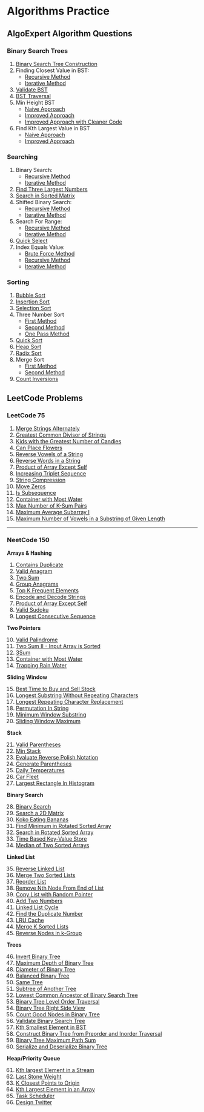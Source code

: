 # Algorithms Practice

## AlgoExpert Algorithm Questions

### Binary Search Trees
1. [Binary Search Tree Construction](https://github.com/rugvedmhatre/algorithms-practice/blob/main/AlgoExpert/BST/bst_construction.py)
2. Finding Closest Value in BST:
    - [Recursive Method](https://github.com/rugvedmhatre/algorithms-practice/blob/main/AlgoExpert/BST/find_closest_value_in_bst_recursive.py)
    - [Iterative Method](https://github.com/rugvedmhatre/algorithms-practice/blob/main/AlgoExpert/BST/find_closest_value_in_bst_iterative.py)
3. [Validate BST](https://github.com/rugvedmhatre/algorithms-practice/blob/main/AlgoExpert/BST/validate_bst.py)
4. [BST Traversal](https://github.com/rugvedmhatre/algorithms-practice/blob/main/AlgoExpert/BST/bst_traversal.py)
5. Min Height BST
    - [Naive Approach](https://github.com/rugvedmhatre/algorithms-practice/blob/main/AlgoExpert/BST/min_height_bst_first_method.py)
    - [Improved Approach](https://github.com/rugvedmhatre/algorithms-practice/blob/main/AlgoExpert/BST/min_height_bst_second_method.py)
    - [Improved Approach with Cleaner Code](https://github.com/rugvedmhatre/algorithms-practice/blob/main/AlgoExpert/BST/min_height_bst_third_method.py)
6. Find Kth Largest Value in BST
    - [Naive Approach](https://github.com/rugvedmhatre/algorithms-practice/blob/main/AlgoExpert/BST/find_kth_largest_value_in_bst_first_method.py)
    - [Improved Approach](https://github.com/rugvedmhatre/algorithms-practice/blob/main/AlgoExpert/BST/find_kth_largest_value_in_bst_second_method.py)

### Searching

1. Binary Search:
    - [Recursive Method](https://github.com/rugvedmhatre/algorithms-practice/blob/main/AlgoExpert/Searching/binary_search_recursive.py)
    - [Iterative Method](https://github.com/rugvedmhatre/algorithms-practice/blob/main/AlgoExpert/Searching/binary_search_iterative.py)
2. [Find Three Largest Numbers](https://github.com/rugvedmhatre/algorithms-practice/blob/main/AlgoExpert/Searching/find_three_largest_numbers.py)
3. [Search in Sorted Matrix](https://github.com/rugvedmhatre/algorithms-practice/blob/main/AlgoExpert/Searching/search_in_sorted_matrix.py)
4. Shifted Binary Search:
    - [Recursive Method](https://github.com/rugvedmhatre/algorithms-practice/blob/main/AlgoExpert/Searching/shifted_binary_search_recursive.py)
    - [Iterative Method](https://github.com/rugvedmhatre/algorithms-practice/blob/main/AlgoExpert/Searching/shifted_binary_search_iterative.py)
5. Search For Range:
    - [Recursive Method](https://github.com/rugvedmhatre/algorithms-practice/blob/main/AlgoExpert/Searching/search_for_range_recursive.py)
    - [Iterative Method](https://github.com/rugvedmhatre/algorithms-practice/blob/main/AlgoExpert/Searching/search_for_range_iterative.py)
6. [Quick Select](https://github.com/rugvedmhatre/algorithms-practice/blob/main/AlgoExpert/Searching/quick_select.py)
7. Index Equals Value:
    - [Brute Force Method](https://github.com/rugvedmhatre/algorithms-practice/blob/main/AlgoExpert/Searching/index_equals_value_brute_force.py)
    - [Recursive Method](https://github.com/rugvedmhatre/algorithms-practice/blob/main/AlgoExpert/Searching/index_equals_value_recursive.py)
    - [Iterative Method](https://github.com/rugvedmhatre/algorithms-practice/blob/main/AlgoExpert/Searching/index_equals_value_iterative.py)

### Sorting

1. [Bubble Sort](https://github.com/rugvedmhatre/algorithms-practice/blob/main/AlgoExpert/Sorting/bubble_sort.py)
2. [Insertion Sort](https://github.com/rugvedmhatre/algorithms-practice/blob/main/AlgoExpert/Sorting/insertion_sort.py)
3. [Selection Sort](https://github.com/rugvedmhatre/algorithms-practice/blob/main/AlgoExpert/Sorting/selection_sort.py)
4. Three Number Sort
    - [First Method](https://github.com/rugvedmhatre/algorithms-practice/blob/main/AlgoExpert/Sorting/three_number_sort_first_method.py)
    - [Second Method](https://github.com/rugvedmhatre/algorithms-practice/blob/main/AlgoExpert/Sorting/three_number_sort_second_method.py)
    - [One Pass Method](https://github.com/rugvedmhatre/algorithms-practice/blob/main/AlgoExpert/Sorting/three_number_sort_third_method.py)
5. [Quick Sort](https://github.com/rugvedmhatre/algorithms-practice/blob/main/AlgoExpert/Sorting/quick_sort.py)
6. [Heap Sort](https://github.com/rugvedmhatre/algorithms-practice/blob/main/AlgoExpert/Sorting/heap_sort.py)
7. [Radix Sort](https://github.com/rugvedmhatre/algorithms-practice/blob/main/AlgoExpert/Sorting/radix_sort.py)
8. Merge Sort
    - [First Method](https://github.com/rugvedmhatre/algorithms-practice/blob/main/AlgoExpert/Sorting/merge_sort_first_method.py)
    - [Second Method](https://github.com/rugvedmhatre/algorithms-practice/blob/main/AlgoExpert/Sorting/merge_sort_second_method.py)
9. [Count Inversions](https://github.com/rugvedmhatre/algorithms-practice/blob/main/AlgoExpert/Sorting/count_inversions.py)

## LeetCode Problems

### LeetCode 75

1. [Merge Strings Alternately](https://github.com/rugvedmhatre/algorithms-practice/blob/main/LeetCode/1768-merge_strings_alternately.py)
2. [Greatest Common Divisor of Strings](https://github.com/rugvedmhatre/algorithms-practice/blob/main/LeetCode/1071-greatest_common_divisor_of_strings.py)
3. [Kids with the Greatest Number of Candies](https://github.com/rugvedmhatre/algorithms-practice/blob/main/LeetCode/1431-kids_with_the_greatest_number_of_candies.py)
4. [Can Place Flowers](https://github.com/rugvedmhatre/algorithms-practice/blob/main/LeetCode/605-can_place_flowers.py)
5. [Reverse Vowels of a String](https://github.com/rugvedmhatre/algorithms-practice/blob/main/LeetCode/345-reverse_vowels_of_a_string.py)
6. [Reverse Words in a String](https://github.com/rugvedmhatre/algorithms-practice/blob/main/LeetCode/151-reverse_words_in_a_string.py)
7. [Product of Array Except Self](https://github.com/rugvedmhatre/algorithms-practice/blob/main/LeetCode/238-product_of_array_except_self.py)
8. [Increasing Triplet Sequence](https://github.com/rugvedmhatre/algorithms-practice/blob/main/LeetCode/334-increaasing_triplet_sequence.py)
9. [String Compression](https://github.com/rugvedmhatre/algorithms-practice/blob/main/LeetCode/443-string_compression.py)
10. [Move Zeros](https://github.com/rugvedmhatre/algorithms-practice/blob/main/LeetCode/283-move_zeros.py)
11. [Is Subsequence](https://github.com/rugvedmhatre/algorithms-practice/blob/main/LeetCode/392-is_subsequence.py)
12. [Container with Most Water](https://github.com/rugvedmhatre/algorithms-practice/blob/main/LeetCode/11-container_with_most_water.py)
13. [Max Number of K-Sum Pairs](https://github.com/rugvedmhatre/algorithms-practice/blob/main/LeetCode/1679-max_number_of_k_sum_pairs.py)
14. [Maximum Average Subarray I](https://github.com/rugvedmhatre/algorithms-practice/blob/main/LeetCode/643-maximum_average_subarray_1.py)
15. [Maximum Number of Vowels in a Substring of Given Length](https://github.com/rugvedmhatre/algorithms-practice/blob/main/LeetCode/1456-maximum_number_of_vowels_in_a_substring_of_given_length.py)

---

### NeetCode 150

__Arrays & Hashing__

1. [Contains Duplicate](https://github.com/rugvedmhatre/algorithms-practice/blob/main/LeetCode/217-contains_duplicate.py)
2. [Valid Anagram](https://github.com/rugvedmhatre/algorithms-practice/blob/main/LeetCode/242-valid_anagram.py)
3. [Two Sum](https://github.com/rugvedmhatre/algorithms-practice/blob/main/LeetCode/1-two_sum.py)
4. [Group Anagrams](https://github.com/rugvedmhatre/algorithms-practice/blob/main/LeetCode/49-group_anagrams.py)
5. [Top K Frequent Elements](https://github.com/rugvedmhatre/algorithms-practice/blob/main/LeetCode/347-top_k_frequent_elements.py)
6. [Encode and Decode Strings](https://github.com/rugvedmhatre/algorithms-practice/blob/main/LeetCode/271-encode_and_decode_strings.py)
7. [Product of Array Except Self](https://github.com/rugvedmhatre/algorithms-practice/blob/main/LeetCode/238-product_of_array_except_self.py)
8. [Valid Sudoku](https://github.com/rugvedmhatre/algorithms-practice/blob/main/LeetCode/36-valid_sudoku.py)
9. [Longest Consecutive Sequence](https://github.com/rugvedmhatre/algorithms-practice/blob/main/LeetCode/128-longest_consecutive_sequence.py)

__Two Pointers__

10. [Valid Palindrome](https://github.com/rugvedmhatre/algorithms-practice/blob/main/LeetCode/125-valid_palindrome.py)
11. [Two Sum II - Input Array is Sorted](https://github.com/rugvedmhatre/algorithms-practice/blob/main/LeetCode/167-two_sum_2_input_array_is_sorted.py)
12. [3Sum](https://github.com/rugvedmhatre/algorithms-practice/blob/main/LeetCode/15-3Sum.py)
13. [Container with Most Water](https://github.com/rugvedmhatre/algorithms-practice/blob/main/LeetCode/11-container_with_most_water.py)
14. [Trapping Rain Water](https://github.com/rugvedmhatre/algorithms-practice/blob/main/LeetCode/42-trapping_rain_water.py)

__Sliding Window__

15. [Best Time to Buy and Sell Stock](https://github.com/rugvedmhatre/algorithms-practice/blob/main/LeetCode/121-best_time_to_buy_and_sell_stock.py)
16. [Longest Substring Without Repeating Characters](https://github.com/rugvedmhatre/algorithms-practice/blob/main/LeetCode/3-longest_substring_without_repeating_characters.py)
17. [Longest Repeating Character Replacement](https://github.com/rugvedmhatre/algorithms-practice/blob/main/LeetCode/424-longest_repeating_character_replacement.py)
18. [Permutation In String](https://github.com/rugvedmhatre/algorithms-practice/blob/main/LeetCode/567-permutation_in_string.py)
19. [Minimum Window Substring](https://github.com/rugvedmhatre/algorithms-practice/blob/main/LeetCode/76-minimum_window_substring.py)
20. [Sliding Window Maximum](https://github.com/rugvedmhatre/algorithms-practice/blob/main/LeetCode/239-sliding_window_maximum.py)

__Stack__

21. [Valid Parentheses](https://github.com/rugvedmhatre/algorithms-practice/blob/main/LeetCode/20-valid_parentheses.py)
22. [Min Stack](https://github.com/rugvedmhatre/algorithms-practice/blob/main/LeetCode/155-min_stack.py)
23. [Evaluate Reverse Polish Notation](https://github.com/rugvedmhatre/algorithms-practice/blob/main/LeetCode/150-evaluate_reverse_polish_notation.py)
24. [Generate Parentheses](https://github.com/rugvedmhatre/algorithms-practice/blob/main/LeetCode/22-generate_parantheses.py)
25. [Daily Temperatures](https://github.com/rugvedmhatre/algorithms-practice/blob/main/LeetCode/739-daily_temperatures.py)
26. [Car Fleet](https://github.com/rugvedmhatre/algorithms-practice/blob/main/LeetCode/853-car_fleet.py)
27. [Largest Rectangle In Histogram](https://github.com/rugvedmhatre/algorithms-practice/blob/main/LeetCode/84-largest_rectangle_in_histogram.py)

__Binary Search__

28. [Binary Search](https://github.com/rugvedmhatre/algorithms-practice/blob/main/LeetCode/704-binary_search.py)
29. [Search a 2D Matrix](https://github.com/rugvedmhatre/algorithms-practice/blob/main/LeetCode/74-search_a_2D_matrix.py)
30. [Koko Eating Bananas](https://github.com/rugvedmhatre/algorithms-practice/blob/main/LeetCode/875-koko_eating_bananas.py)
31. [Find Minimum in Rotated Sorted Array](https://github.com/rugvedmhatre/algorithms-practice/blob/main/LeetCode/153-find_minimum_in_rotated_sorted_array.py)
32. [Search in Rotated Sorted Array](https://github.com/rugvedmhatre/algorithms-practice/blob/main/LeetCode/33-search_in_rotated_sorted_array.py)
33. [Time Based Key-Value Store](https://github.com/rugvedmhatre/algorithms-practice/blob/main/LeetCode/981-time_based_key_value_store.py)
34. [Median of Two Sorted Arrays](https://github.com/rugvedmhatre/algorithms-practice/blob/main/LeetCode/4-median_of_two_sorted_arrays.py)

__Linked List__

35. [Reverse Linked List](https://github.com/rugvedmhatre/algorithms-practice/blob/main/LeetCode/206-reverse_linked_list.py)
36. [Merge Two Sorted Lists](https://github.com/rugvedmhatre/algorithms-practice/blob/main/LeetCode/21-merge_two_sorted_lists.py)
37. [Reorder List](https://github.com/rugvedmhatre/algorithms-practice/blob/main/LeetCode/143-reorder_list.py)
38. [Remove Nth Node From End of List](https://github.com/rugvedmhatre/algorithms-practice/blob/main/LeetCode/19-remove_nth_node_from_end_of_list.py)
39. [Copy List with Random Pointer](https://github.com/rugvedmhatre/algorithms-practice/blob/main/LeetCode/138-copy_list_with_random_pointer.py)
40. [Add Two Numbers](https://github.com/rugvedmhatre/algorithms-practice/blob/main/LeetCode/2-add_two_numbers.py)
41. [Linked List Cycle](https://github.com/rugvedmhatre/algorithms-practice/blob/main/LeetCode/141-linked_list_cycle.py)
42. [Find the Duplicate Number](https://github.com/rugvedmhatre/algorithms-practice/blob/main/LeetCode/287-find_the_duplicate_number.py)
43. [LRU Cache](https://github.com/rugvedmhatre/algorithms-practice/blob/main/LeetCode/146-LRU_cache.py)
44. [Merge K Sorted Lists](https://github.com/rugvedmhatre/algorithms-practice/blob/main/LeetCode/23-merge_k_sorted_lists.py)
45. [Reverse Nodes in k-Group](https://github.com/rugvedmhatre/algorithms-practice/blob/main/LeetCode/25-reverse_nodes_in_k_group.py)

__Trees__

46. [Invert Binary Tree](https://github.com/rugvedmhatre/algorithms-practice/blob/main/LeetCode/226-invert_binary_tree.py)
47. [Maximum Depth of Binary Tree](https://github.com/rugvedmhatre/algorithms-practice/blob/main/LeetCode/104-maximum_depth_of_binary_tree.py)
48. [Diameter of Binary Tree](https://github.com/rugvedmhatre/algorithms-practice/blob/main/LeetCode/543-diameter_of_binary_tree.py)
49. [Balanced Binary Tree](https://github.com/rugvedmhatre/algorithms-practice/blob/main/LeetCode/110-balanced_binary_tree.py)
50. [Same Tree](https://github.com/rugvedmhatre/algorithms-practice/blob/main/LeetCode/100-same_tree.py)
51. [Subtree of Another Tree](https://github.com/rugvedmhatre/algorithms-practice/blob/main/LeetCode/572-subtree_of_another_tree.py)
52. [Lowest Common Ancestor of Binary Search Tree](https://github.com/rugvedmhatre/algorithms-practice/blob/main/LeetCode/235-lowest_common_ancestor_of_binary_search_tree.py)
53. [Binary Tree Level Order Traversal](https://github.com/rugvedmhatre/algorithms-practice/blob/main/LeetCode/102-binary_tree_level_order_traversal.py)
54. [Binary Tree Right Side View](https://github.com/rugvedmhatre/algorithms-practice/blob/main/LeetCode/199-binary_tree_right_side_view.py)
55. [Count Good Nodes in Binary Tree](https://github.com/rugvedmhatre/algorithms-practice/blob/main/LeetCode/1448-count_good_nodes_in_binary_tree.py)
56. [Validate Binary Search Tree](https://github.com/rugvedmhatre/algorithms-practice/blob/main/LeetCode/98-validate_binary_search_tree.py)
57. [Kth Smallest Element in BST](https://github.com/rugvedmhatre/algorithms-practice/blob/main/LeetCode/230-kth_smallest_element_in_bst.py)
58. [Construct Binary Tree from Preorder and Inorder Traversal](https://github.com/rugvedmhatre/algorithms-practice/blob/main/LeetCode/105-construct_binary_tree_from_preorder_and_inorder_traversal.py)
59. [Binary Tree Maximum Path Sum](https://github.com/rugvedmhatre/algorithms-practice/blob/main/LeetCode/124-binary_tree_maximum_path_sum.py)
60. [Serialize and Deserialize Binary Tree](https://github.com/rugvedmhatre/algorithms-practice/blob/main/LeetCode/297-serialize_and_deserialize_binary_tree.py)

__Heap/Priority Queue__

61. [Kth largest Element in a Stream](https://github.com/rugvedmhatre/algorithms-practice/blob/main/LeetCode/703-kth_largest_element_in_a_stream.py)
62. [Last Stone Weight](https://github.com/rugvedmhatre/algorithms-practice/blob/main/LeetCode/1046-last_stone_weight.py)
63. [K Closest Points to Origin](https://github.com/rugvedmhatre/algorithms-practice/blob/main/LeetCode/973-k_closest_points_to_origin.py)
64. [Kth Largest Element in an Array](https://github.com/rugvedmhatre/algorithms-practice/blob/main/LeetCode/215-kth_largest_element_in_an_array.py)
65. [Task Scheduler](https://github.com/rugvedmhatre/algorithms-practice/blob/main/LeetCode/621-task_scheduler.py)
66. [Design Twitter](https://github.com/rugvedmhatre/algorithms-practice/blob/main/LeetCode/355-design_twitter.py)
